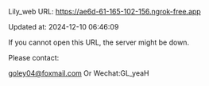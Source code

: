 Lily_web URL: https://ae6d-61-165-102-156.ngrok-free.app

Updated at: 2024-12-10 06:46:09

If you cannot open this URL, the server might be down.

Please contact: 

goley04@foxmail.com Or Wechat:GL_yeaH